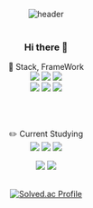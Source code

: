 <div align="center">

![header](https://capsule-render.vercel.app/api?type=cylinder&color=000000&height=150&section=header&text=BadDay&fontColor=ffffff&fontSize=70&animation=fadeIn&fontAlignY=55)
</br></br>
### Hi there 👋

:hammer: Stack, FrameWork </br>
<img src="https://img.shields.io/badge/Python-3776AB?style=flat&logo=python&logoColor=white" />
<img src="https://img.shields.io/badge/MSSQL-CC2927?style=flat&logo=microsoftsqlserver&logoColor=white" />
<img src="https://img.shields.io/badge/Appinventor-3DDC84?style=flat&logo=android&logoColor=white" />
</br>
<img src="https://img.shields.io/badge/Github-181717?style=flat&logo=github&logoColor=white" />
<img src="https://img.shields.io/badge/VSCode-007ACC?style=flat&logo=visualstudiocode&logoColor=white" />
<img src="https://img.shields.io/badge/anaconda-44A833?style=flat&logo=anaconda&logoColor=white" />

</br></br>

✏️ Current Studying  </br>
<img src="https://img.shields.io/badge/Yolov8-00FFFF?style=flat&logo=yolo&logoColor=white" />
<img src="https://img.shields.io/badge/Python-3776AB?style=flat&logo=python&logoColor=white" />
<img src="https://img.shields.io/badge/Pytorch-EE4C2C?style=flat&logo=pytorch&logoColor=white" />
</br>

<img src="https://img.shields.io/badge/MSSQL-CC2927?style=flat&logo=microsoftsqlserver&logoColor=white" />
<img src="https://img.shields.io/badge/oracle-F80000?style=flat&logo=oracle&logoColor=white" />
</br></br>

[![Solved.ac Profile](http://mazassumnida.wtf/api/generate_badge?boj=badday)](https://solved.ac/badday)<br/>



</div>
<!--
**Bad-day/bad-day** is a ✨ _special_ ✨ repository because its `README.md` (this file) appears on your GitHub profile.

Here are some ideas to get you started:

- 🔭 I’m currently working on ...
- 🌱 I’m currently learning ...
- 👯 I’m looking to collaborate on ...
- 🤔 I’m looking for help with ...
- 💬 Ask me about ...
- 📫 How to reach me: ...
- 😄 Pronouns: ...
- ⚡ Fun fact: ...
-->
